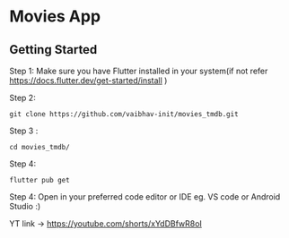 # Movies App  

## Getting Started

Step 1: Make sure you have Flutter installed in your system(if not refer https://docs.flutter.dev/get-started/install )

Step 2: 
```
git clone https://github.com/vaibhav-init/movies_tmdb.git
```
Step 3 : 

```
cd movies_tmdb/
```
Step 4: 
```
flutter pub get
```

Step 4: Open in your preferred code editor or IDE eg. VS code or Android Studio :)

YT link -> https://youtube.com/shorts/xYdDBfwR8oI

